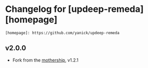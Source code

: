 # Changelog for [updeep-remeda][homepage]

    [homepage]: https://github.com/yanick/updeep-remeda



## v2.0.0

  * Fork from the [mothership](github.com/substantial/updeep), v1.2.1


